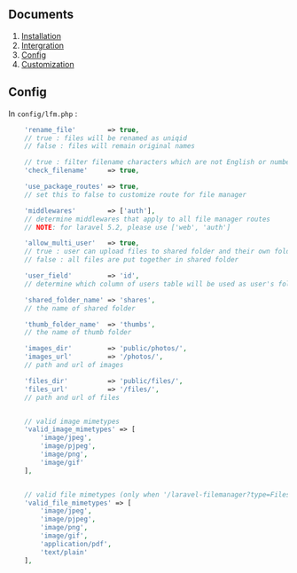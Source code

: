 ## Documents

  1. [Installation](https://github.com/UniSharp/laravel-filemanager/blob/master/doc/installation.md)
  1. [Intergration](https://github.com/UniSharp/laravel-filemanager/blob/master/doc/integration.md)
  1. [Config](https://github.com/UniSharp/laravel-filemanager/blob/master/doc/config.md)
  1. [Customization](https://github.com/UniSharp/laravel-filemanager/blob/master/doc/customization.md)

## Config
    
In `config/lfm.php` :

```php
    'rename_file'        => true,
    // true : files will be renamed as uniqid
    // false : files will remain original names

    // true : filter filename characters which are not English or numbers, and replace them with '_'
    'check_filename'     => true,

    'use_package_routes' => true,
    // set this to false to customize route for file manager

    'middlewares'        => ['auth'],
    // determine middlewares that apply to all file manager routes
    // NOTE: for laravel 5.2, please use ['web', 'auth']

    'allow_multi_user'   => true,
    // true : user can upload files to shared folder and their own folder
    // false : all files are put together in shared folder

    'user_field'         => 'id',
    // determine which column of users table will be used as user's folder name

    'shared_folder_name' => 'shares',
    // the name of shared folder

    'thumb_folder_name'  => 'thumbs',
    // the name of thumb folder

    'images_dir'         => 'public/photos/',
    'images_url'         => '/photos/',
    // path and url of images

    'files_dir'          => 'public/files/',
    'files_url'          => '/files/',
    // path and url of files


    // valid image mimetypes
    'valid_image_mimetypes' => [
        'image/jpeg',
        'image/pjpeg',
        'image/png',
        'image/gif'
    ],


    // valid file mimetypes (only when '/laravel-filemanager?type=Files')
    'valid_file_mimetypes' => [
        'image/jpeg',
        'image/pjpeg',
        'image/png',
        'image/gif',
        'application/pdf',
        'text/plain'
    ],
```
